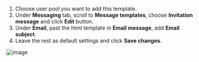 1. Choose user pool you want to add this template.
2. Under **Messaging** tab, scroll to **Message templates**, choose **Invitation message** and click **Edit** button.
3. Under **Email**, past the html template in **Email message**, add **Email subject**.
4. Leave the rest as default settings and click **Save changes**.

![image](https://github.com/COSC-499-W2023/year-long-project-team-1/assets/58235340/160fa5ea-0e68-4a28-aecb-5624fc7cf962)
